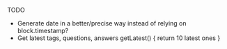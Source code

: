 TODO

- Generate date in a better/precise way instead of relying on block.timestamp?
- Get latest tags, questions, answers getLatest() { return 10 latest ones }